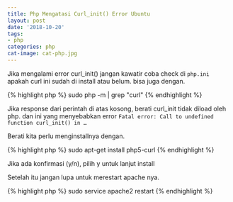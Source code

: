 ```yaml
---
title: Php Mengatasi Curl_init() Error Ubuntu
layout: post
date: '2018-10-20'
tags:
- php
categories: php
cat-image: cat-php.jpg
---
```


Jika mengalami error curl_init() jangan kawatir coba check di `php.ini` apakah
curl ini sudah di install atau belum. bisa juga dengan.

{% highlight php %}
sudo php -m | grep "curl"
{% endhighlight %}

Jika response dari perintah di atas kosong, berati curl_init tidak diload oleh php.
dan ini yang menyebabkan error `Fatal error: Call to undefined function curl_init() in …`

Berati kita perlu menginstallnya dengan.

{% highlight php %}
sudo apt-get install php5-curl
{% endhighlight %}

Jika ada konfirmasi (y/n), pilih y untuk lanjut install

Setelah itu jangan lupa untuk merestart apache nya.

{% highlight php %}
sudo service apache2 restart
{% endhighlight %}